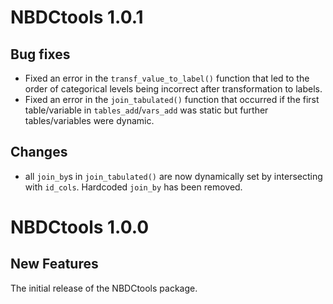 # NBDCtools 1.0.1

## Bug fixes

- Fixed an error in the `transf_value_to_label()` function that led to the order
  of categorical levels being incorrect after transformation to labels.
- Fixed an error in the `join_tabulated()` function that occurred if the first
  table/variable in `tables_add`/`vars_add` was static but further
  tables/variables were dynamic.

## Changes

- all `join_by`s in `join_tabulated()` are now dynamically set by intersecting
  with `id_cols`. Hardcoded `join_by` has been removed.

# NBDCtools 1.0.0

## New Features

The initial release of the NBDCtools package.
